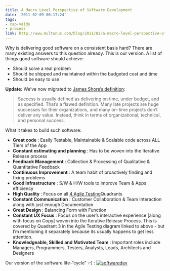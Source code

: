 ```yaml
---
title: A Macro Level Perspective of Software Development
date: '2011-02-09 00:17:24'
tags:
- cap-vaidy
- process
link: http://www.multunus.com/blog/2011/02/a-macro-level-perspective-of-software-development/
---
```


Why is delivering good software on a consistent basis hard? There are many existing answers to this question already. This is our version. A list of things good software should achieve:

- Should solve a real problem
- Should be shipped and maintained within the budgeted cost and time
- Should be easy to use

**Update:**
We’ve now migrated to [James Shore’s definition](http://jamesshore.com/Agile-Book/why_agile.html):

> Success is usually defined as delivering on time, under budget, and as specified. That’s a flawed definition. Many late projects are huge successes for their organizations, and many on-time projects don’t deliver any value. Instead, think in terms of organizational, technical, and personal success.

What it takes to build such software:

- **Great code** : Easily Testable, Maintainable & Scalable code across ALL Tiers of the App
- **Constant estimating and planning** : Has to be woven into the Iterative Release process
- **Feedback Management** : Collection & Processing of Qualitative & Quantitative Feedback
- **Continuous Improvement** : A team habit of proactively finding and fixing problems
- **Good Infrastructure** : S/W & H/W tools to improve Team & Apps efficiency
- **High Quality** : Focus on all [4 Agile Testing](http://onestepbacktwostepsforward.blogspot.com/2009/06/agile-testing-quadrants.html)Quadrants
- **Constant Communication** : Customer Collaboration & Team Interaction along with just enough Documentation
- **Great Design** : Balancing Form with Function
- **Constant UX Focus** : Focus on the user’s interactive experience [along with focus on Copy] woven into the Iterative Release Process. This is covered by Quadrant 3 in the Agile Testing diagram linked to above - but I’m mentioning it separately because its usually happens to get less attention.
- **Knowledgeable, Skilled and Motivated Team** : Important roles include Managers, Programmers, Testers, Analysts, Leads, Architects and Designers

Our version of the software life-“cycle” :-) :
[![softwaredev](https://s3.amazonaws.com/multunus-website/uploads/2014/01/softwaredev-300x271.png)](https://s3.amazonaws.com/multunus-website/uploads/2014/01/softwaredev.png)
